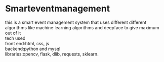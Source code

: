 # Smarteventmanagement
this is a smart event management system that uses different different algorithms like machine learning algorithms and deepface to give maximum out of it <br>
tech used<br>
front end:html, css, js <br>
backend:python and mysql<br>
libraries:opencv, flask, dlib, requests, sklearn.
